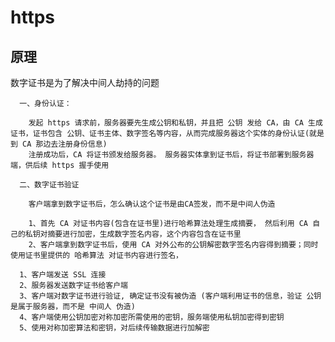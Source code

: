https
=====================

## 原理

数字证书是为了解决中间人劫持的问题

      一、身份认证： 

        发起 https 请求前，服务器要先生成公钥和私钥，并且把 公钥 发给 CA，由 CA 生成证书，证书包含 公钥、证书主体、数字签名等内容，从而完成服务器这个实体的身份认证(就是到 CA 那边去注册身份信息)
        注册成功后，CA 将证书颁发给服务器。 服务器实体拿到证书后，将证书部署到服务器端，供后续 https 握手使用

      二、数字证书验证

        客户端拿到数字证书后，怎么确认这个证书是由CA签发，而不是中间人伪造

        1、首先 CA 对证书内容(包含在证书里)进行哈希算法处理生成摘要， 然后利用 CA 自己的私钥对摘要进行加密，生成数字签名内容，这个内容包含在证书里
        2、客户端拿到数字证书后，使用 CA 对外公布的公钥解密数字签名内容得到摘要；同时使用证书里提供的 哈希算法 对证书内容进行签名，

      1、客户端发送 SSL 连接
      2、服务器发送数字证书给客户端
      3、客户端对数字证书进行验证, 确定证书没有被伪造 (客户端利用证书的信息，验证 公钥 是属于服务器，而不是 中间人 伪造)
      4、客户端使用公钥加密对称加密所需使用的密钥，服务端使用私钥加密得到密钥
      5、使用对称加密算法和密钥，对后续传输数据进行加解密